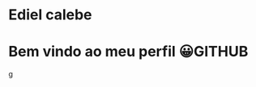 <div display=" inline-block">

<h1 alingn="left"> Ediel calebe </h1>
<h1 align="left">Bem vindo ao meu perfil 😀GITHUB </h1>
g
